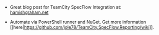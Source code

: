 - Great blog post for TeamCity SpecFlow Integration at: [hamishgraham.net](http://www.hamishgraham.net/post/TeamCity-SpecFlow-Integration.aspx)

- Automate via PowerShell runner and NuGet. Get more information [[here|https://github.com/jole78/TeamCity.SpecFlow.Reporting/wiki]].